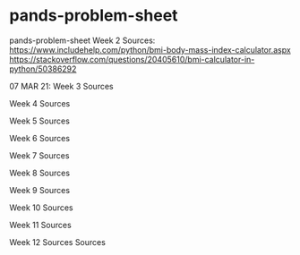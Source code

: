 # pands-problem-sheet
pands-problem-sheet
Week 2 
Sources:
https://www.includehelp.com/python/bmi-body-mass-index-calculator.aspx
https://stackoverflow.com/questions/20405610/bmi-calculator-in-python/50386292


07 MAR 21: 
Week 3
Sources

Week 4
Sources

Week 5 
Sources 

Week 6 
Sources

Week 7 
Sources

Week 8
Sources

Week 9 
Sources


Week 10 
Sources


Week 11
Sources

Week 12
Sources
Sources
